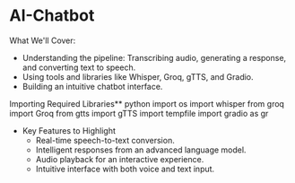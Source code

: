 # AI-Chatbot
What We'll Cover:
   - Understanding the pipeline: Transcribing audio, generating a response, and converting text to speech.
   - Using tools and libraries like Whisper, Groq, gTTS, and Gradio.
   - Building an intuitive chatbot interface.

 Importing Required Libraries**
   python
   import os
   import whisper
   from groq import Groq
   from gtts import gTTS
   import tempfile
   import gradio as gr
   
- Key Features to Highlight
  - Real-time speech-to-text conversion.
  - Intelligent responses from an advanced language model.
  - Audio playback for an interactive experience.
  - Intuitive interface with both voice and text input.
